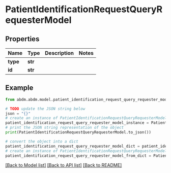 # PatientIdentificationRequestQueryRequesterModel


## Properties

Name | Type | Description | Notes
------------ | ------------- | ------------- | -------------
**type** | **str** |  | 
**id** | **str** |  | 

## Example

```python
from abdm.abdm.model.patient_identification_request_query_requester_model import PatientIdentificationRequestQueryRequesterModel

# TODO update the JSON string below
json = "{}"
# create an instance of PatientIdentificationRequestQueryRequesterModel from a JSON string
patient_identification_request_query_requester_model_instance = PatientIdentificationRequestQueryRequesterModel.from_json(json)
# print the JSON string representation of the object
print(PatientIdentificationRequestQueryRequesterModel.to_json())

# convert the object into a dict
patient_identification_request_query_requester_model_dict = patient_identification_request_query_requester_model_instance.to_dict()
# create an instance of PatientIdentificationRequestQueryRequesterModel from a dict
patient_identification_request_query_requester_model_from_dict = PatientIdentificationRequestQueryRequesterModel.from_dict(patient_identification_request_query_requester_model_dict)
```
[[Back to Model list]](../README.md#documentation-for-models) [[Back to API list]](../README.md#documentation-for-api-endpoints) [[Back to README]](../README.md)


